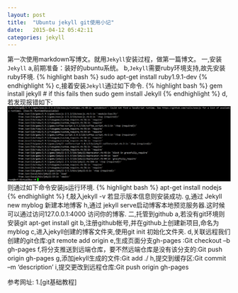 ```yaml
---
layout: post
title:  "Ubuntu jekyll git使用小记"
date:   2015-04-12 05:42:11
categories: jekyll
---
```


第一次使用markdown写博文。就用`Jekyll`安装过程，做第一篇博文。
一,安装`Jekyll`
	a,前期准备：装好的ubuntu系统。
	b,`Jekyll`需要ruby环境支持,故先安装ruby环境.
		{% highlight bash %}
			sudo apt-get install ruby1.9.1-dev
		{% endhighlight %}
	c,接着安装`Jekyll`通过如下命令.
		{% highlight bash %}
			gem install jekyll # if this fails then sudo gem install Jekyll
		{% endhighlight %}
	d,若发现报错如下:![Jekyll安装报错.png](/public/upload/Jekyll安装报错.png)则通过如下命令安装js运行环境.
		{% highlight bash %}
			apt-get install nodejs
		{% endhighlight %}
	f,敲入jekyll -v 若显示版本信息则安装成功.
	g,通过 Jekyll new myblog 新建本地博客
	h,通过 jekyll serve启动博客本地预览服务器.这时候可以通过访问127.0.0.1:4000 访问你的博客.
二,托管到github
	a,若没有git环境则安装git   apt-get install git
	b,注册github帐号,并在github上创建新项目,命名为myblog
	c,进入jekyll创建的博客文件夹,使用git init 初始化文件夹.
	d,关联远程我们创建的git仓库:git remote add origin <server>
	e,生成页面分支gh-pages :Git checkout –b gh-pages
	f,将分支推送到远端仓库，要不然远端仓库是没有该分支的:Git push origin gh-pages
	g,添加jekyll生成的文件:Git add ./
	h,提交到缓存区:Git commit –m  ‘description’
	i,提交更改到远程仓库:Git push origin gh-pages




参考网址:
1.[git基础教程]
	
[git]:	http://rogerdudler.github.io/git-guide/index.zh.html
[git]:	http://jekyllrb.com/docs/templates/
[git]:	http://lugir.com/git-basic.html
[git]:	http://www.tuicool.com/articles/Yr6RjuJ
[git]:	http://www.ruanyifeng.com/blog/2012/08/blogging_with_jekyll.html
[git]:	http://blog.csdn.net/on_1y/article/details/19259435
